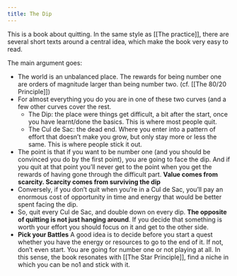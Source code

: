 ```yaml
---
title: The Dip
---
```


This is a book about quitting. In the same style as [[The practice]], there are several short texts around a central idea, which make the book very easy to read.

The main argument goes:
* The world is an unbalanced place. The rewards for being number one are orders of magnitude larger than being number two. (cf. [[The 80\/20 Principle]])
* For almost everything you do you are in one of these two curves (and a few other curves cover the rest.
	* The Dip: the place were things get difficult, a bit after the start, once you have learnt/done the basics. This is where most people quit.
	* The Cul de Sac: the dead end. Where you enter into a pattern of effort that doesn’t make you grow, but only stay more or less the same. This is where people stick it out.
* The point is that if you want to be number one (and you should be convinced you do by the first point), you are going to face the dip. And if you quit at that point you’ll never get to the point when you get the rewards of having gone through the difficult part. **Value comes from scarcity. Scarcity comes from surviving the dip**
* Conversely, if you don’t quit when you’re in a Cul de Sac, you’ll pay an enormous cost of opportunity in time and energy that would be better spent facing the dip.
* So, quit every Cul de Sac, and double down on every dip. **The opposite of quitting is not just hanging around**. If you decide that something is worth your effort you should focus on it and get to the other side.
* **Pick your Battles** A good idea is to decide before you start a quest whether you have the energy or resources to go to the end of it. If not, don’t even start. You are going for number one or not playing at all. In this sense, the book resonates with [[The Star Principle]], find a niche in which you can be no1 and stick with it. 